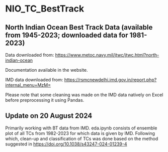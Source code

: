 # NIO_TC_BestTrack

North Indian Ocean Best Track Data 
(available from 1945-2023; downloaded data for 1981-2023)
----------------------------------------------------------

Data downloaded from:
https://www.metoc.navy.mil/jtwc/jtwc.html?north-indian-ocean

Documentation available in the website.


IMD data downloaded from:
https://rsmcnewdelhi.imd.gov.in/report.php?internal_menu=MzM=

Please note that some cleaning was made on the IMD data natively on Excel before preprocessing it using Pandas.

## Update on 20 August 2024

Primarily working with BT data from IMD. eda.ipynb consists of ensemble plot of all TCs from 1982-2023 for which data is given by IMD. Following which, clean-up and classification of TCs was done based on the method suggested in https://doi.org/10.1038/s43247-024-01239-4